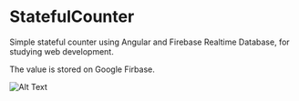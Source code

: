 # StatefulCounter

Simple stateful counter using Angular and Firebase Realtime Database, for studying web development.

The value is stored on Google Firbase.

![Alt Text](https://media.giphy.com/media/wJ3waLx3MDRVz14tKS/giphy.gif)
